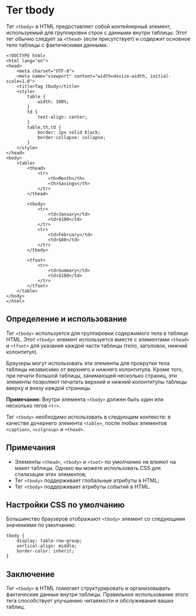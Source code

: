 # Тег tbody

Тег ``<tbody>`` в HTML предоставляет собой контейнерный элемент, используемый для группировки строк с данными внутри таблицы. Этот тег обычно следует за ``<thead>`` (если присутствует) и содержит основное тело таблицы с фактическими данными.

```
<!DOCTYPE html>
<html lang="en">
<head>
    <meta charset="UTF-8">
    <meta name="viewport" content="width=device-width, initial-scale=1.0">
    <title>Tag tbody</title>
    <style>
        table {
            width: 100%;
        }
        td {
            text-align: center;
        }
        table,th,td {
            border: 1px solid black;
            border-collapse: collapse;
        }
    </style>
</head>
<body>
    <table>
        <thead>
            <tr>
                <th>Month</th>
                <th>Savings</th>
            </tr>
        </thead>

        <tbody>
            <tr>
                <td>January</td>
                <td>$100</td>
            </tr>
            <tr>
                <td>February</td>
                <td>$80</td>
            </tr>
        </tbody>

        <tfoot>
            <tr>
                <td>Summary</td>
                <td>$180</td>
            </tr>
        </tfoot>
    </table>
</body>
</html>
```

## Определение и использование

Тег ``<tbody>`` используется для группировки содержимого тела в таблице HTML. Этот ``<tbody>`` элемент используется вместе с элементами ``<thead>`` и ``<tfoot>`` для указания каждой части таблицы (тело, заголовок, нижний колонтитул).

Браузеры могут использовать эти элементы для прокрутки тела таблицы независимо от верхнего и нижнего колонтитула. Кроме того, при печати большой таблицы, занимающей несколько страниц, эти элементы позволяют печатать верхний и нижний колонтитулы таблицы вверху и внизу каждой страницы.

**Примечание:** Внутри элемента ``<tbody>`` должен быть один или несколько тегов ``<tr>``.

Тег ``<tbody>`` необходимо использовать в следующем контексте: в качестве дочернего элемента ``<table>``, после любых элементов ``<caption>``, ``<colgroup>`` и ``<thead>``.

## Примечания

- Элементы ``<thead>``, ``<tbody>`` и ``<toot>`` по умолчанию не влияют на макет таблицы. Однако вы можете использовать CSS для стилизации этих элементов;
- Тег ``<tbody>`` поддерживает глобальные атрибуты в HTML;
- Тег ``<tbody>`` поддерживает атрибуты событий в HTML.

## Настройки CSS по умолчанию

Большинство браузеров отображают ``<tbody>`` элемент со следующими значениями по умолчанию:

```
tbody {
    display: table-row-group;
    vertical-align: middle;
    border-color: inherit;
}
```

## Заключение

Тег ``<tbody>`` в HTML помогает структурировать и организовывать фактические данные внутри таблицы. Правильное использование этого тега способствует улучшению читаемости и обслуживания ваших таблиц.